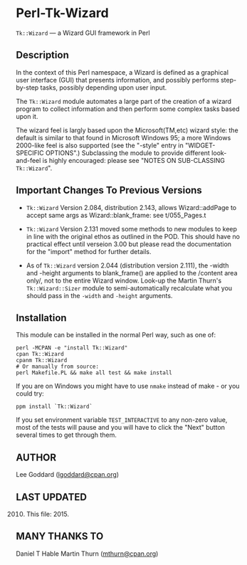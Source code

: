 Perl-Tk-Wizard
====================================================

`Tk::Wizard` — a Wizard GUI framework in Perl

Description
-----------

In the context of this Perl namespace, a Wizard is defined as a graphical
user interface (GUI) that presents information, and possibly performs
step-by-step tasks, possibly depending upon user input.

The `Tk::Wizard` module automates a large part of the creation of a
wizard program to collect information and then perform some complex
tasks based upon it.

The wizard feel is largly based upon the Microsoft(TM,etc) wizard style:
the default is similar to that found in Microsoft Windows 95; a more
Windows 2000-like feel is also supported (see the "-style" entry in
"WIDGET-SPECIFIC OPTIONS".)  Subclassing the module to provide different
look-and-feel is highly encouraged: please see "NOTES ON SUB-CLASSING
`Tk::Wizard`".

Important Changes To Previous Versions
--------------------------------------

* `Tk::Wizard` Version 2.084, distribution 2.143,
  allows Wizard::addPage to accept same args as Wizard::blank_frame:
  see t/055_Pages.t

* `Tk::Wizard` Version 2.131 moved some methods to new modules to keep
  in line with the original ethos as outlined in the POD.
  This should have no practical effect until verseion 3.00 but
  please read the documentation for the "import" method for
  further details.

* As of `Tk::Wizard` version 2.044 (distribution version 2.111),
  the -width and -height arguments to blank_frame() are applied
  to the /content area only/, not to the entire Wizard window.
  Look-up the Martin Thurn's `Tk::Wizard::Sizer` module
  to semi-automatically recalculate what you should pass in the
  `-width` and `-height` arguments.

Installation
------------

This module can be installed in the normal Perl way, such as one of:

    perl -MCPAN -e "install Tk::Wizard"
    cpan Tk::Wizard
    cpanm Tk::Wizard
    # Or manually from source:
    perl Makefile.PL && make all test && make install

If you are on Windows you might have to use `nmake` instead of make -
or you could try:

    ppm install `Tk::Wizard`

If you set environment variable `TEST_INTERACTIVE` to any non-zero
value, most of the tests will pause and you will have to click the
"Next" button several times to get through them.

AUTHOR
------
Lee Goddard (lgoddard@cpan.org)

LAST UPDATED
------------
2010. This file: 2015.

MANY THANKS TO
--------------
Daniel T Hable
Martin Thurn (mthurn@cpan.org)
